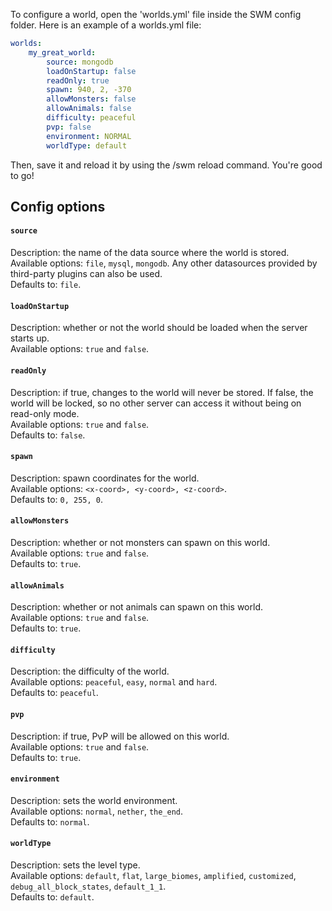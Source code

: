 To configure a world, open the 'worlds.yml' file inside the SWM config folder. Here is an example of a worlds.yml file:
```yaml
worlds:
    my_great_world:
        source: mongodb
        loadOnStartup: false
        readOnly: true
        spawn: 940, 2, -370
        allowMonsters: false
        allowAnimals: false
        difficulty: peaceful
        pvp: false
        environment: NORMAL
        worldType: default
```

Then, save it and reload it by using the /swm reload command. You're good to go!

## Config options
#### `source`
Description: the name of the data source where the world is stored.<br>
Available options: `file`, `mysql`, `mongodb`. Any other datasources provided by third-party plugins can also be used.<br>
Defaults to: `file`.

#### `loadOnStartup`
Description: whether or not the world should be loaded when the server starts up.<br>
Available options: `true` and `false`.

#### `readOnly`
Description: if true, changes to the world will never be stored. If false, the world will be locked, so no other server can access it without being on read-only mode.<br>
Available options: `true` and `false`.<br>
Defaults to: `false`.

#### `spawn`
Description: spawn coordinates for the world.<br>
Available options: `<x-coord>, <y-coord>, <z-coord>`.<br>
Defaults to: `0, 255, 0`.

#### `allowMonsters`
Description: whether or not monsters can spawn on this world.<br>
Available options: `true` and `false`.<br>
Defaults to: `true`.

#### `allowAnimals`
Description: whether or not animals can spawn on this world.<br>
Available options: `true` and `false`.<br>
Defaults to: `true`.

#### `difficulty`
Description: the difficulty of the world.<br>
Available options: `peaceful`, `easy`, `normal` and `hard`.<br>
Defaults to: `peaceful`.

#### `pvp`
Description: if true, PvP will be allowed on this world.<br>
Available options: `true` and `false`.<br>
Defaults to: `true`.

#### `environment`
Description: sets the world environment.<br>
Available options: `normal`, `nether`, `the_end`.<br>
Defaults to: `normal`.

#### `worldType`
Description: sets the level type.<br>
Available options: `default`, `flat`, `large_biomes`, `amplified`, `customized`, `debug_all_block_states`, `default_1_1`.<br>
Defaults to: `default`.
